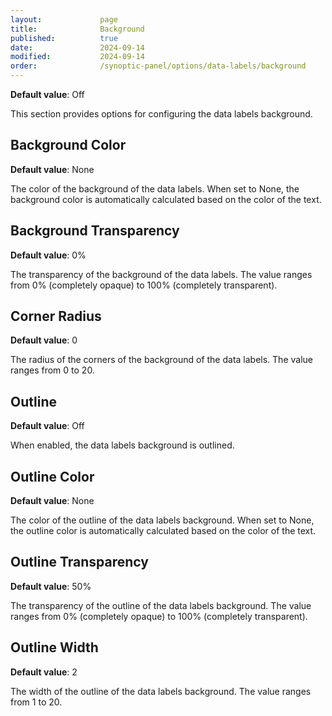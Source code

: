 ```yaml
---
layout:             page
title:              Background
published:          true
date:               2024-09-14
modified:           2024-09-14
order:              /synoptic-panel/options/data-labels/background
---
```

**Default value**: Off

This section provides options for configuring the data labels background.

## Background Color

**Default value**: None

The color of the background of the data labels. When set to None, the background color is automatically calculated based on the color of the text.

## Background Transparency

**Default value**: 0%

The transparency of the background of the data labels. The value ranges from 0% (completely opaque) to 100% (completely transparent).

## Corner Radius

**Default value**: 0

The radius of the corners of the background of the data labels. The value ranges from 0 to 20.

## Outline

**Default value**: Off

When enabled, the data labels background is outlined.

## Outline Color

**Default value**: None

The color of the outline of the data labels background. When set to None, the outline color is automatically calculated based on the color of the text.

## Outline Transparency

**Default value**: 50%

The transparency of the outline of the data labels background. The value ranges from 0% (completely opaque) to 100% (completely transparent).

## Outline Width

**Default value**: 2

The width of the outline of the data labels background. The value ranges from 1 to 20.
